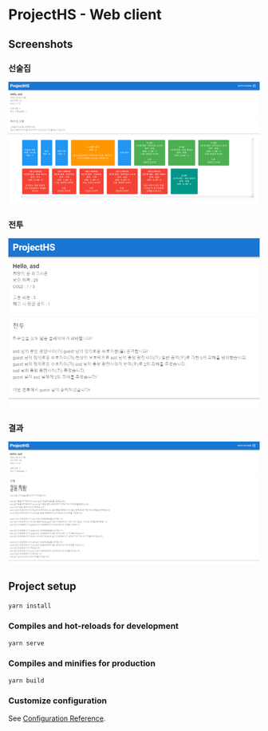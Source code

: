 # ProjectHS - Web client

## Screenshots

### 선술집
![](./ScreenShot/Shop.png)
### 전투
![](./ScreenShot/Battle.png)
### 결과
![](./ScreenShot/Result.png)

## Project setup
```
yarn install
```

### Compiles and hot-reloads for development
```
yarn serve
```

### Compiles and minifies for production
```
yarn build
```

### Customize configuration
See [Configuration Reference](https://cli.vuejs.org/config/).
